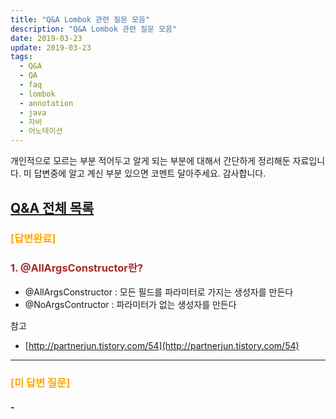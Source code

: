 ```yaml
---
title: "Q&A Lombok 관련 질문 모음"
description: "Q&A Lombok 관련 질문 모음"
date: 2019-03-23
update: 2019-03-23
tags:
  - Q&A
  - QA
  - faq
  - lombok
  - annotation
  - java
  - 자바
  - 어노테이션
---
```


개인적으로 모르는 부분 적어두고 알게 되는 부분에 대해서 간단하게 정리해둔 자료입니다.
미 답변중에 알고 계신 부분 있으면 코멘트 달아주세요. 감사합니다.

## [Q&A 전체 목록](https://blog.advenoh.pe.kr/java/qa-%EA%B0%9C%EB%B0%9C%EA%B4%80%EB%A0%A8-%EC%A7%88%EB%AC%B8-%EB%AA%A8%EC%9D%8C/)

### <span style="color:orange">[답변완료]</span>

### <span style="color:brown">1. @AllArgsConstructor란?</span>

- @AllArgsConstructor : 모든 필드를 파라미터로 가지는 생성자를 만든다
- @NoArgsContructor : 파라미터가 없는 생성자를 만든다

참고

* [http://partnerjun.tistory.com/54](http://partnerjun.tistory.com/54)

---

### <span style="color:orange">[미 답변 질문]</span>

#### -

